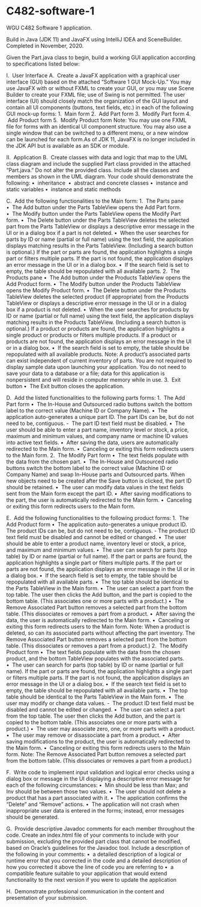 # C482-software-1
WGU C482 Software 1 application.

Build in Java (JDK 11) and JavaFX using IntelliJ IDEA and SceneBuilder. Completed in November, 2020.

Given the Part.java class to begin, build a working GUI application according to specifications listed below:

I.  User Interface
A.  Create a JavaFX application with a graphical user interface (GUI) based on the attached “Software 1 GUI Mock-Up.” You may use JavaFX with or without FXML to      create your GUI, or you may use Scene Builder to create your FXML file; use of Swing is not permitted. The user interface (UI) should closely match the organization of the GUI layout and contain all UI components (buttons, text fields, etc.) in each of the following GUI mock-up forms:
1.  Main form
2.  Add Part form
3.  Modify Part form
4.  Add Product form
5.  Modify Product form
Note: You may use one FXML file for forms with an identical UI component structure. You may also use a single window that can be switched to a different menu, or a new window can be launched for each form.As of JDK 11, JavaFX is no longer included in the JDK API but is available as an SDK or module.

II.  Application
B.  Create classes with data and logic that map to the UML class diagram and include the supplied Part class provided in the attached “Part.java.” Do not alter the provided class. Include all the classes and members as shown in the UML diagram. Your code should demonstrate the following:
•  inheritance 
•  abstract and concrete classes
•  instance and static variables
•  instance and static methods

C.  Add the following functionalities to the Main form:
1.  The Parts pane
•  The Add button under the Parts TableView opens the Add Part form.
•  The Modify button under the Parts TableView opens the Modify Part form.
•  The Delete button under the Parts TableView deletes the selected part from the Parts TableView or displays a descriptive error message in the UI or in a dialog box if a part is not deleted.
•  When the user searches for parts by ID or name (partial or full name) using the text field, the application displays matching results in the Parts TableView. (Including a search button is optional.) If the part or parts are found, the application highlights a single part or filters multiple parts. If the part is not found, the application displays an error message in the UI or in a dialog box.
•  If the search field is set to empty, the table should be repopulated with all available parts.
2.  The Products pane
•  The Add button under the Products TableView opens the Add Product form.
•  The Modify button under the Products TableView opens the Modify Product form.
•  The Delete button under the Products TableView deletes the selected product (if appropriate) from the Products TableView or displays a descriptive error message in the UI or in a dialog box if a product is not deleted.
•  When the user searches for products by ID or name (partial or full name) using the text field, the application displays matching results in the Products TableView. (Including a search button is optional.) If a product or products are found, the application highlights a single product or products or filters multiple products. If a product or products are not found, the application displays an error message in the UI or in a dialog box.
•  If the search field is set to empty, the table should be repopulated with all available products.
Note: A product’s associated parts can exist independent of current inventory of parts. You are not required to display sample data upon launching your application. You do not need to save your data to a database or a file; data for this application is nonpersistent and will reside in computer memory while in use.
3.  Exit button
•  The Exit button closes the application.

D.  Add the listed functionalities to the following parts forms:
1.  The Add Part form
•  The In-House and Outsourced radio buttons switch the bottom label to the correct value (Machine ID or Company Name).
•  The application auto-generates a unique part ID. The part IDs can be, but do not need to be, contiguous.
-  The part ID text field must be disabled.
•  The user should be able to enter a part name, inventory level or stock, a price, maximum and minimum values, and company name or machine ID values into active text fields.
•  After saving the data, users are automatically redirected to the Main form.
•  Canceling or exiting this form redirects users to the Main form.
2.  The Modify Part form
•  The text fields populate with the data from the chosen part.
•  The In-House and Outsourced radio buttons switch the bottom label to the correct value (Machine ID or Company Name) and swap In-House parts and Outsourced parts. When new objects need to be created after the Save button is clicked, the part ID should be retained.
•  The user can modify data values in the text fields sent from the Main form except the part ID.
•  After saving modifications to the part, the user is automatically redirected to the Main form.
•  Canceling or exiting this form redirects users to the Main form.

E.  Add the following functionalities to the following product forms:
1.  The Add Product form
•  The application auto-generates a unique product ID. The product IDs can be, but do not need to be, contiguous. - The product ID text field must be disabled and cannot be edited or changed.
•  The user should be able to enter a product name, inventory level or stock, a price, and maximum and minimum values.
•  The user can search for parts (top table) by ID or name (partial or full name). If the part or parts are found, the application highlights a single part or filters multiple parts. If the part or parts are not found, the application displays an error message in the UI or in a dialog box.
•  If the search field is set to empty, the table should be repopulated with all available parts.
•  The top table should be identical to the Parts TableView in the Main form.
•  The user can select a part from the top table. The user then clicks the Add button, and the part is copied to the bottom table. (This associates one or more parts with a product.)
•  The Remove Associated Part button removes a selected part from the bottom table. (This dissociates or removes a part from a product.
•  After saving the data, the user is automatically redirected to the Main form.
•  Canceling or exiting this form redirects users to the Main form.
Note: When a product is deleted, so can its associated parts without affecting the part inventory. The Remove Associated Part button removes a selected part from the bottom table. (This dissociates or removes a part from a product.)
2.  The Modify Product form
•  The text fields populate with the data from the chosen product, and the bottom TableView populates with the associated parts.
•  The user can search for parts (top table) by ID or name (partial or full name). If the part or parts are found, the application highlights a single part or filters multiple parts. If the part is not found, the application displays an error message in the UI or a dialog box.
•  If the search text field is set to empty, the table should be repopulated with all available parts.
•  The top table should be identical to the Parts TableView in the Main form.
•  The user may modify or change data values.
-  The product ID text field must be disabled and cannot be edited or changed.
•  The user can select a part from the top table. The user then clicks the Add button, and the part is copied to the bottom table. (This associates one or more parts with a product.)
•  The user may associate zero, one, or more parts with a product.
•  The user may remove or disassociate a part from a product.
•  After saving modifications to the product, the user is automatically redirected to the Main form.
•  Canceling or exiting this form redirects users to the Main form.
Note: The Remove Associated Part button removes a selected part from the bottom table. (This dissociates or removes a part from a product.)

F.  Write code to implement input validation and logical error checks using a dialog box or message in the UI displaying a descriptive error message for each of the following circumstances:
•  Min should be less than Max; and Inv should be between those two values.
•  The user should not delete a product that has a part associated with it.
•  The application confirms the “Delete” and “Remove” actions.
•  The application will not crash when inappropriate user data is entered in the forms; instead, error messages should be generated.

G.  Provide descriptive Javadoc comments for each member throughout the code. Create an index.html file of your comments to include with your submission, excluding the provided part class that cannot be modified, based on Oracle’s guidelines for the Javadoc tool. Include a description of the following in your comments:
•  a detailed description of a logical or runtime error that you corrected in the code and a detailed description of how you corrected it above the line of code you are referring to
•  a compatible feature suitable to your application that would extend functionality to the next version if you were to update the application

H.  Demonstrate professional communication in the content and presentation of your submission.
